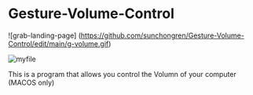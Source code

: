 # Gesture-Volume-Control
![grab-landing-page]
(https://github.com/sunchongren/Gesture-Volume-Control/edit/main/g-volume.gif)

![myfile](https://github.com/sunchongren/Gesture-Volume-Control/edit/main/g-volume.gif)

This is a program that allows you control the Volumn of your computer (MACOS only)

